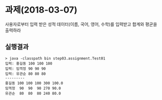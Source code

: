 # 과제(2018-03-07)
사용자로부터 입력 받은 성적 데이터(이름, 국어, 영어, 수학)를 입력받고 합계와 평균을 출력하라

## 실행결과
```
> java -classpath bin step03.assignment.Test01
입력: 홍길동 100 100 100
입력: 임꺽정 90 90 90
입력: 유관순 80 80 80
---------
홍길동 100 100 100 300 100.0
임꺽정  90  90  90 270 90.0
유관순  80  80  80 240 80.0
```